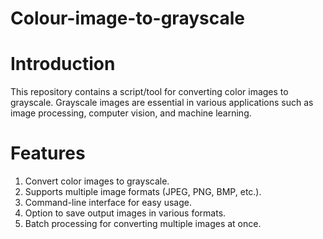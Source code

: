 # Colour-image-to-grayscale

# Introduction
This repository contains a script/tool for converting color images to grayscale. Grayscale images are essential in various applications such as image processing, computer vision, and machine learning.

# Features
1. Convert color images to grayscale.
2. Supports multiple image formats (JPEG, PNG, BMP, etc.).
3. Command-line interface for easy usage.
4. Option to save output images in various formats.
5. Batch processing for converting multiple images at once.
